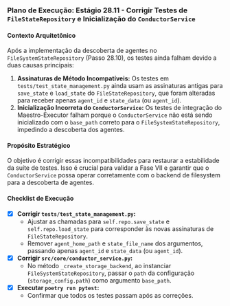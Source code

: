 ### Plano de Execução: Estágio 28.11 - Corrigir Testes de `FileStateRepository` e Inicialização do `ConductorService`

#### Contexto Arquitetônico

Após a implementação da descoberta de agentes no `FileSystemStateRepository` (Passo 28.10), os testes ainda falham devido a duas causas principais:

1.  **Assinaturas de Método Incompatíveis:** Os testes em `tests/test_state_management.py` ainda usam as assinaturas antigas para `save_state` e `load_state` do `FileStateRepository`, que foram alteradas para receber apenas `agent_id` e `state_data` (ou `agent_id`).
2.  **Inicialização Incorreta do `ConductorService`:** Os testes de integração do Maestro-Executor falham porque o `ConductorService` não está sendo inicializado com o `base_path` correto para o `FileSystemStateRepository`, impedindo a descoberta dos agentes.

#### Propósito Estratégico

O objetivo é corrigir essas incompatibilidades para restaurar a estabilidade da suíte de testes. Isso é crucial para validar a Fase VII e garantir que o `ConductorService` possa operar corretamente com o backend de filesystem para a descoberta de agentes.

#### Checklist de Execução

- [x] **Corrigir `tests/test_state_management.py`:**
    -   Ajustar as chamadas para `self.repo.save_state` e `self.repo.load_state` para corresponder às novas assinaturas de `FileStateRepository`.
    -   Remover `agent_home_path` e `state_file_name` dos argumentos, passando apenas `agent_id` e `state_data` (ou `agent_id`).
- [x] **Corrigir `src/core/conductor_service.py`:**
    -   No método `_create_storage_backend`, ao instanciar `FileSystemStateRepository`, passar o `path` da configuração (`storage_config.path`) como argumento `base_path`.
- [x] **Executar `poetry run pytest`:**
    -   Confirmar que todos os testes passam após as correções.
